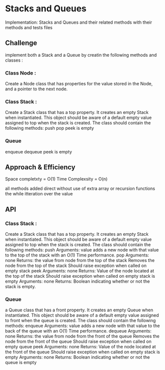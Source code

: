 # Stacks and Queues
Implementation: Stacks and Queues and their related methods with their methods and tests files 

## Challenge
implement both a Stack and a Queue by creatin  the following methods and classes  : 
### Class Node : 
Create a Node class that has properties for the value stored in the Node, and a pointer to the next node.
### Class Stack : 
Create a Stack class that has a top property. It creates an empty Stack when instantiated.
This object should be aware of a default empty value assigned to top when the stack is created.
The class should contain the following methods:
push
pop
peek
is empty

### Queue
enqueue
dequeue
peek
is empty

## Approach & Efficiency
Space completxty = O(1)
Time Complexsity = O(n)

all methods added direct without use of extra array or recursion functions the while itteration over the value 

## API
### Class Stack : 
Create a Stack class that has a top property. It creates an empty Stack when instantiated.
This object should be aware of a default empty value assigned to top when the stack is created.
The class should contain the following methods:
push
Arguments: value
adds a new node with that value to the top of the stack with an O(1) Time performance.
pop
Arguments: none
Returns: the value from node from the top of the stack
Removes the node from the top of the stack
Should raise exception when called on empty stack
peek
Arguments: none
Returns: Value of the node located at the top of the stack
Should raise exception when called on empty stack
is empty
Arguments: none
Returns: Boolean indicating whether or not the stack is empty.
### Queue
a Queue class that has a front property. It creates an empty Queue when instantiated.
This object should be aware of a default empty value assigned to front when the queue is created.
The class should contain the following methods:
enqueue
Arguments: value
adds a new node with that value to the back of the queue with an O(1) Time performance.
dequeue
Arguments: none
Returns: the value from node from the front of the queue
Removes the node from the front of the queue
Should raise exception when called on empty queue
peek
Arguments: none
Returns: Value of the node located at the front of the queue
Should raise exception when called on empty stack
is empty
Arguments: none
Returns: Boolean indicating whether or not the queue is empty